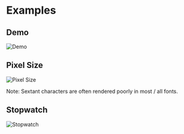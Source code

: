 # Examples

## Demo

![Demo](https://vhs.charm.sh/vhs-35FZxQa32pCZdRW7pmpqf6.gif)

## Pixel Size

![Pixel Size](https://vhs.charm.sh/vhs-2nLycKO16vHzqg3TxDNvq4.gif)

Note: Sextant characters are often rendered poorly in most / all fonts.

## Stopwatch

![Stopwatch](https://vhs.charm.sh/vhs-6CBkkGpIwAOeyWTyeCgDvs.gif)
